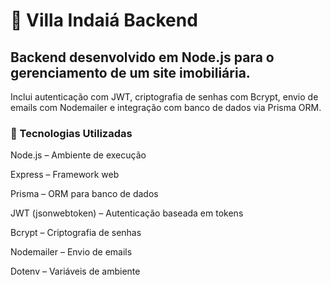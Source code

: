 # 🏡 Villa Indaiá Backend

## Backend desenvolvido em Node.js para o gerenciamento de um site imobiliária.
Inclui autenticação com JWT, criptografia de senhas com Bcrypt, envio de emails com Nodemailer e integração com banco de dados via Prisma ORM.

### 📌 Tecnologias Utilizadas

Node.js
 – Ambiente de execução

Express
 – Framework web

Prisma
 – ORM para banco de dados

JWT (jsonwebtoken)
 – Autenticação baseada em tokens

Bcrypt
 – Criptografia de senhas

Nodemailer
 – Envio de emails

Dotenv
 – Variáveis de ambiente
